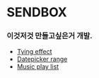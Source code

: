 # SENDBOX
### 이것저것 만들고싶은거 개발.


- [Tying effect](./typing/)
- [Datepicker range](./dateRange/)
- [Music play list](./musicbox/)
